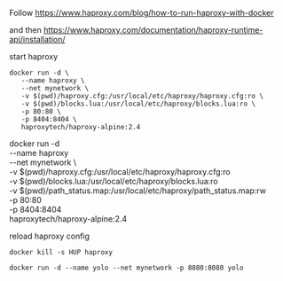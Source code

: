 

Follow https://www.haproxy.com/blog/how-to-run-haproxy-with-docker

and then https://www.haproxy.com/documentation/haproxy-runtime-api/installation/

start haproxy

```
docker run -d \                                                           
   --name haproxy \
   --net mynetwork \
   -v $(pwd)/haproxy.cfg:/usr/local/etc/haproxy/haproxy.cfg:ro \
   -v $(pwd)/blocks.lua:/usr/local/etc/haproxy/blocks.lua:ro \
   -p 80:80 \
   -p 8404:8404 \
   haproxytech/haproxy-alpine:2.4
```

docker run -d \
   --name haproxy \
   --net mynetwork \                                           
   -v $(pwd)/haproxy.cfg:/usr/local/etc/haproxy/haproxy.cfg:ro \
   -v $(pwd)/blocks.lua:/usr/local/etc/haproxy/blocks.lua:ro \
   -v $(pwd)/path_status.map:/usr/local/etc/haproxy/path_status.map:rw \
   -p 80:80 \
   -p 8404:8404 \
   haproxytech/haproxy-alpine:2.4

reload haproxy config

```
docker kill -s HUP haproxy
```

```
docker run -d --name yolo --net mynetwork -p 8080:8080 yolo 
```